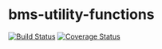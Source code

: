 # bms-utility-functions
[![Build Status](https://travis-ci.com/justinSchellenberg/bms-utility-functions.svg?branch=master)](https://travis-ci.com/justinSchellenberg/bms-utility-functions)   [![Coverage Status](https://coveralls.io/repos/github/justinSchellenberg/bms-utility-functions/badge.svg?branch=master)](https://coveralls.io/github/justinSchellenberg/bms-utility-functions?branch=master)


